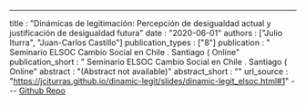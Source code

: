 ---
title : "Dinámicas de legitimación: Percepción de desigualdad actual y justificación de desigualdad futura"
date : "2020-06-01"
authors : ["Julio Iturra", "Juan-Carlos Castillo"]
publication_types : ["8"]
publication : " Seminario ELSOC Cambio Social en Chile . Santiago ( Online"
publication_short : " Seminario ELSOC Cambio Social en Chile . Santiago ( Online"
abstract : "(Abstract not available)"
abstract_short : ""
url_source : "https://jciturras.github.io/dinamic-legit/slides/dinamic-legit_elsoc.html#1"
--- [ Github Repo](https://github.com/jciturras/dinamic-legit)
